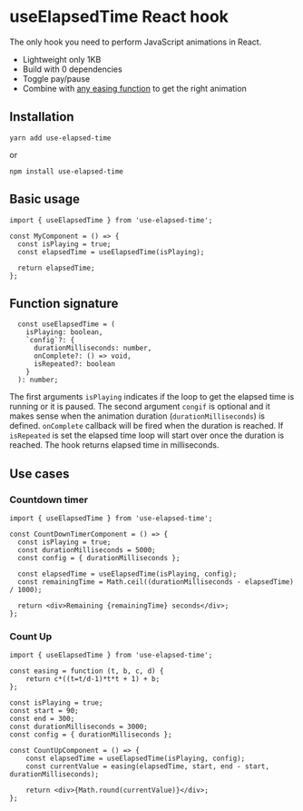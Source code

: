 # useElapsedTime React hook
The only hook you need to perform JavaScript animations in React.

* Lightweight only 1KB
* Build with 0 dependencies
* Toggle pay/pause
* Combine with [any easing function](https://github.com/danro/jquery-easing/blob/master/jquery.easing.js) to get the right animation

## Installation
```
yarn add use-elapsed-time
```
or
```
npm install use-elapsed-time
```

## Basic usage
```
import { useElapsedTime } from 'use-elapsed-time';

const MyComponent = () => {
  const isPlaying = true;
  const elapsedTime = useElapsedTime(isPlaying);
  
  return elapsedTime;
};
```

## Function signature
```
  const useElapsedTime = (
    isPlaying: boolean,
    `config`?: {
      durationMilliseconds: number,
      onComplete?: () => void,
      isRepeated?: boolean
    }
  ): number;
```

The first arguments `isPlaying` indicates if the loop to get the elapsed time is running or it is paused.
The second argument `congif` is optional and it makes sense when the animation duration (`durationMilliseconds`) is defined. `onComplete` callback will be fired when the duration is reached. If `isRepeated` is set the elapsed time loop will start over once the duration is reached.
The hook returns elapsed time in milliseconds.  

## Use cases
### Countdown timer
```
import { useElapsedTime } from 'use-elapsed-time';

const CountDownTimerComponent = () => {
  const isPlaying = true;
  const durationMilliseconds = 5000;
  const config = { durationMilliseconds };
  
  const elapsedTime = useElapsedTime(isPlaying, config);
  const remainingTime = Math.ceil((durationMilliseconds - elapsedTime) / 1000);
  
  return <div>Remaining {remainingTime} seconds</div>;
};
```

### Count Up
```
import { useElapsedTime } from 'use-elapsed-time';

const easing = function (t, b, c, d) {
    return c*((t=t/d-1)*t*t + 1) + b;
};

const isPlaying = true;
const start = 90;
const end = 300;
const durationMilliseconds = 3000;
const config = { durationMilliseconds };

const CountUpComponent = () => {
    const elapsedTime = useElapsedTime(isPlaying, config);
    const currentValue = easing(elapsedTime, start, end - start, durationMilliseconds);

    return <div>{Math.round(currentValue)}</div>;
};
```